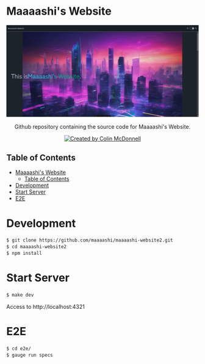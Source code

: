 # Maaaashi's Website

![Welcome Maaaashi's Website](docs/images/website.png)

<div align="center">Github repository containing the source code for Maaaashi's Website.</div>

<p align="center">
<a href="https://twitter.com/pg_maaaashi" rel="nofollow">
  <img src="https://img.shields.io/badge/created%20by-@pg_maaaashi-4BBAAB.svg" alt="Created by Colin McDonnell">
</a>

## Table of Contents

- [Maaaashi's Website](#maaaashis-website)
  - [Table of Contents](#table-of-contents)
- [Development](#development)
- [Start Server](#start-server)
- [E2E](#e2e)

# Development

```bash
$ git clone https://github.com/maaaashi/maaaashi-website2.git
$ cd maaaashi-website2
$ npm install
```

# Start Server

```bash
$ make dev
```

Access to http://localhost:4321

# E2E

```bash
$ cd e2e/
$ gauge run specs
```
